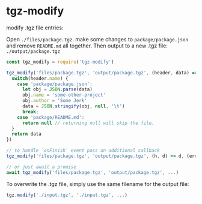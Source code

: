 # tgz-modify

modify .tgz file entries:

Open `./files/package.tgz`.
make some changes to `package/package.json` and remove `README.md` all together.
Then output to a new .tgz file: `./output/package.tgz`

```javascript 
const tgz_modify = require('tgz-modify')

tgz_modify('files/package.tgz', 'output/package.tgz', (header, data) => {
  switch(header.name) {
    case 'package/package.json':
      let obj = JSON.parse(data)
      obj.name = 'some-other-project'
      obj.author = 'Some Jerk'
      data = JSON.stringify(obj, null, '\t')
      break;
    case 'package/README.md':
      return null // returning null will skip the file.
  }
  return data
})

// to handle `onFinish` event pass an additional callback
tgz_modify('files/package.tgz', 'output/package.tgz', (h, d) => d, (err) => {})

// or just await a promise
await tgz_modify('files/package.tgz', 'output/package.tgz', ...)
```

To overwrite the .tgz file, simply use the same filename for the output file: 

```javascript
tgz.modify('./input.tgz', './input.tgz', ...)
```
